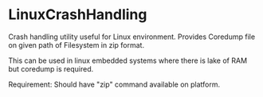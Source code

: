 # LinuxCrashHandling
Crash handling utility useful for Linux environment. Provides Coredump file on given path of Filesystem in zip format.

This can be used in linux embedded systems where there is lake of RAM but coredump is required.

Requirement:
Should have "zip" command available on platform.
